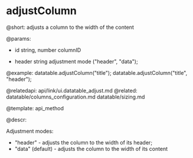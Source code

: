 adjustColumn
=============


@short: adjusts a column to the width of the content
	

@params:
- id	string, number		columnID
* header	string 	adjustment mode ("header", "data");
	

@example:
datatable.adjustColumn("title");
datatable.adjustColumn("title", "header");

@relatedapi:
	api/link/ui.datatable_adjust.md
@related:
	datatable/columns_configuration.md
    datatable/sizing.md
    

@template:	api_method
	
@descr:

Adjustment modes: 

- "header" - adjusts the column to the width of its header;
- "data" (default)	- adjusts the column to the width of its content


